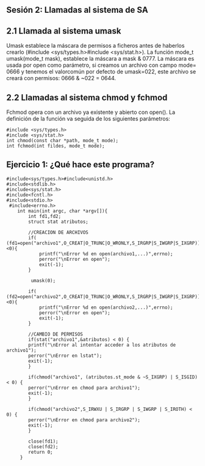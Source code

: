 ## Sesión 2: Llamadas al sistema de SA

## 2.1 Llamada al sistema umask

Umask establece la máscara de permisos a ficheros antes de haberlos crearlo (#include <sys/types.h>#include <sys/stat.h>). La función mode_t umask(mode_t mask), establece la máscara
a mask & 0777. La máscara es usada por open como parámetro, si creamos un archivo con campo mode= 0666  y tenemos el valorcomún por defecto de umask=022, este archivo se creará con permisos: 0666 & ~022 = 0644.

## 2.2 Llamadas al sistema chmod y fchmod

Fchmod opera con un archivo ya existente y abierto con open(). La definición de la función va seguida de los siguientes parámetros:

    #include <sys/types.h>
    #include <sys/stat.h>
    int chmod(const char *path, mode_t mode);
    int fchmod(int fildes, mode_t mode);

## Ejercicio 1: ¿Qué hace este programa?

    #include<sys/types.h>#include<unistd.h>
    #include<stdlib.h>
    #include<sys/stat.h>
    #include<fcntl.h>
    #include<stdio.h>
     #include<errno.h>
        int main(int argc, char *argv[]){
            int fd1,fd2;
            struct stat atributos;
        
            //CREACION DE ARCHIVOS
            if( (fd1=open("archivo1",O_CREAT|O_TRUNC|O_WRONLY,S_IRGRP|S_IWGRP|S_IXGRP))<0){
                printf("\nError %d en open(archivo1,...)",errno);
                perror("\nError en open");
                exit(-1);
            }
            
             umask(0);
             
            if( (fd2=open("archivo2",O_CREAT|O_TRUNC|O_WRONLY,S_IRGRP|S_IWGRP|S_IXGRP))<0){
                printf("\nError %d en open(archivo2,...)",errno);
                perror("\nError en open");
                exit(-1);
            }
            
            //CAMBIO DE PERMISOS
            if(stat("archivo1",&atributos) < 0) {
            printf("\nError al intentar acceder a los atributos de archivo1");
            perror("\nError en lstat");
            exit(-1);
            }
            
            if(chmod("archivo1", (atributos.st_mode & ~S_IXGRP) | S_ISGID) < 0) {
            perror("\nError en chmod para archivo1");
            exit(-1);
            }
            
            if(chmod("archivo2",S_IRWXU | S_IRGRP | S_IWGRP | S_IROTH) < 0) {
            perror("\nError en chmod para archivo2");
            exit(-1);
            }
            
            close(fd1);
            close(fd2);
            return 0;
         }
            
            
            
            
            
            
            
            
            
            
            
            
